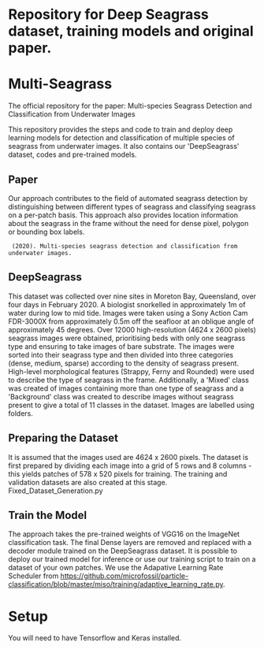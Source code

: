 # Repository for Deep Seagrass dataset, training models and original paper.

# Multi-Seagrass
The official repository for the paper: Multi-species Seagrass Detection and Classification from Underwater Images

This repository provides the steps and code to train and deploy deep learning models for detection and classification of multiple species of seagrass from underwater images.  It also contains our 'DeepSeagrass' dataset, codes and pre-trained models.

## Paper
Our approach contributes to the field of automated seagrass detection by distinguishing between different types of seagrass and classifying seagrass on a per-patch basis.  This approach also provides location information about the seagrass in the frame without the need for dense pixel, polygon or bounding box labels.
```
 (2020). Multi-species seagrass detection and classification from underwater images. 
```

## DeepSeagrass
This dataset was collected over nine sites in Moreton Bay, Queensland, over four days in February 2020. A biologist snorkelled in approximately 1m of water during low to mid tide. Images were taken using a Sony Action Cam FDR-3000X from approximately 0.5m off the seafloor at an oblique angle of approximately 45 degrees. Over 12000 high-resolution (4624 x 2600 pixels) seagrass images were obtained, prioritising beds with only one seagrass type and ensuring to take images of bare substrate.  The images were sorted into their seagrass type and then divided into three categories (dense, medium, sparse) according to the density of seagrass present.  High-level morphological features (Strappy, Ferny and Rounded) were used to describe the type of seagrass in the frame. Additionally, a 'Mixed' class was created of images containing more than one type of seagrass and a 'Background' class was created to describe images without seagrass present to give a total of 11 classes in the dataset.  Images are labelled using folders.
 
## Preparing the Dataset
It is assumed that the images used are 4624 x 2600 pixels.  The dataset is first prepared by dividing each image into a grid of 5 rows and 8 columns - this yields patches of 578 x 520 pixels for training. The training and validation datasets are also created at this stage.
Fixed_Dataset_Generation.py

## Train the Model
The approach takes the pre-trained weights of VGG16 on the ImageNet classification task.  The final Dense layers are removed and replaced with a decoder module trained on the DeepSeagrass dataset.  It is possible to deploy our trained model for inference or use our training script to train on a dataset of your own patches.  We use the Adapative Learning Rate Scheduler from https://github.com/microfossil/particle-classification/blob/master/miso/training/adaptive_learning_rate.py.

# Setup
You will need to have Tensorflow and Keras installed.
